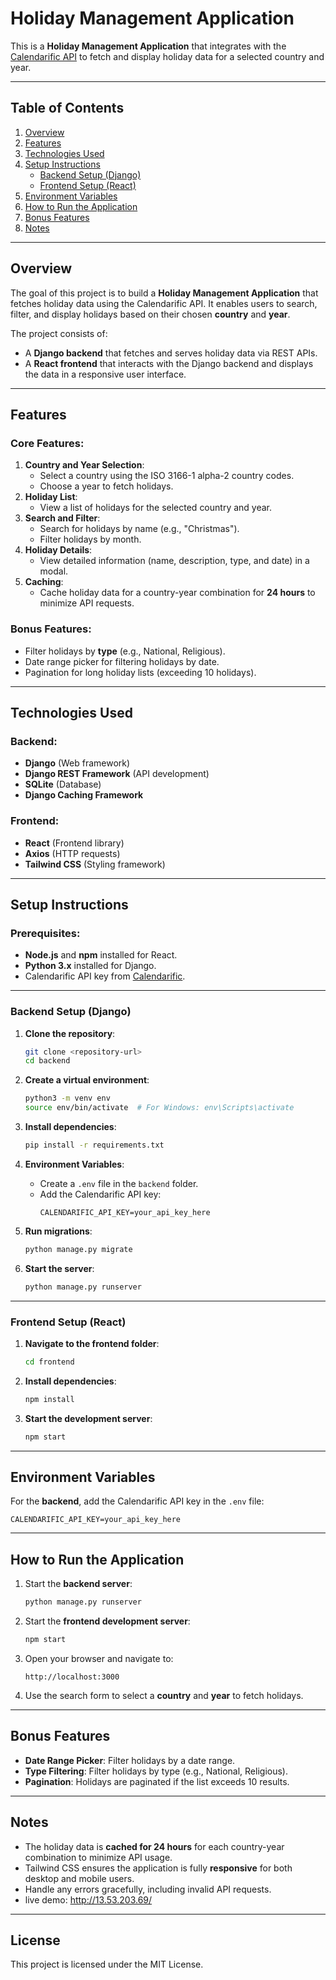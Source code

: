 # Holiday Management Application

This is a **Holiday Management Application** that integrates with the [Calendarific API](https://calendarific.com/) to fetch and display holiday data for a selected country and year.

---

## Table of Contents

1. [Overview](#overview)
2. [Features](#features)
3. [Technologies Used](#technologies-used)
4. [Setup Instructions](#setup-instructions)
   - [Backend Setup (Django)](#backend-setup-django)
   - [Frontend Setup (React)](#frontend-setup-react)
5. [Environment Variables](#environment-variables)
6. [How to Run the Application](#how-to-run-the-application)
7. [Bonus Features](#bonus-features)
8. [Notes](#notes)

---

## Overview

The goal of this project is to build a **Holiday Management Application** that fetches holiday data using the Calendarific API. It enables users to search, filter, and display holidays based on their chosen **country** and **year**.

The project consists of:
- A **Django backend** that fetches and serves holiday data via REST APIs.
- A **React frontend** that interacts with the Django backend and displays the data in a responsive user interface.

---

## Features

### Core Features:
1. **Country and Year Selection**:
   - Select a country using the ISO 3166-1 alpha-2 country codes.
   - Choose a year to fetch holidays.
2. **Holiday List**:
   - View a list of holidays for the selected country and year.
3. **Search and Filter**:
   - Search for holidays by name (e.g., "Christmas").
   - Filter holidays by month.
4. **Holiday Details**:
   - View detailed information (name, description, type, and date) in a modal.
5. **Caching**:
   - Cache holiday data for a country-year combination for **24 hours** to minimize API requests.

### Bonus Features:
- Filter holidays by **type** (e.g., National, Religious).
- Date range picker for filtering holidays by date.
- Pagination for long holiday lists (exceeding 10 holidays).

---

## Technologies Used

### Backend:
- **Django** (Web framework)
- **Django REST Framework** (API development)
- **SQLite** (Database)
- **Django Caching Framework**

### Frontend:
- **React** (Frontend library)
- **Axios** (HTTP requests)
- **Tailwind CSS** (Styling framework)

---

## Setup Instructions

### Prerequisites:
- **Node.js** and **npm** installed for React.
- **Python 3.x** installed for Django.
- Calendarific API key from [Calendarific](https://calendarific.com/).

---

### Backend Setup (Django)

1. **Clone the repository**:
   ```bash
   git clone <repository-url>
   cd backend
   ```

2. **Create a virtual environment**:
   ```bash
   python3 -m venv env
   source env/bin/activate  # For Windows: env\Scripts\activate
   ```

3. **Install dependencies**:
   ```bash
   pip install -r requirements.txt
   ```

4. **Environment Variables**:
   - Create a `.env` file in the `backend` folder.
   - Add the Calendarific API key:
     ```
     CALENDARIFIC_API_KEY=your_api_key_here
     ```

5. **Run migrations**:
   ```bash
   python manage.py migrate
   ```

6. **Start the server**:
   ```bash
   python manage.py runserver
   ```

---

### Frontend Setup (React)

1. **Navigate to the frontend folder**:
   ```bash
   cd frontend
   ```

2. **Install dependencies**:
   ```bash
   npm install
   ```

3. **Start the development server**:
   ```bash
   npm start
   ```

---

## Environment Variables

For the **backend**, add the Calendarific API key in the `.env` file:
```
CALENDARIFIC_API_KEY=your_api_key_here
```

---

## How to Run the Application

1. Start the **backend server**:
   ```bash
   python manage.py runserver
   ```

2. Start the **frontend development server**:
   ```bash
   npm start
   ```

3. Open your browser and navigate to:
   ```
   http://localhost:3000
   ```

4. Use the search form to select a **country** and **year** to fetch holidays.

---

## Bonus Features

- **Date Range Picker**: Filter holidays by a date range.
- **Type Filtering**: Filter holidays by type (e.g., National, Religious).
- **Pagination**: Holidays are paginated if the list exceeds 10 results.

---

## Notes

- The holiday data is **cached for 24 hours** for each country-year combination to minimize API usage.
- Tailwind CSS ensures the application is fully **responsive** for both desktop and mobile users.
- Handle any errors gracefully, including invalid API requests.
- live demo: http://13.53.203.69/

---

## License

This project is licensed under the MIT License.
